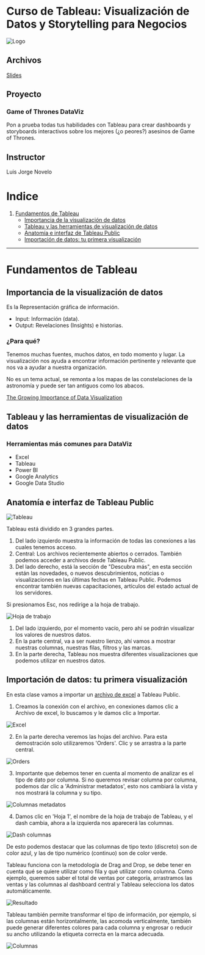 # Curso de Tableau: Visualización de Datos y Storytelling para Negocios

![Logo](https://static.platzi.com/media/achievements/badge_tableau_visualizacion_datos_storytelling_negocios-8dd94dc6-37a3-4dc6-a39c-347.png)

## Archivos

[Slides](/files/slides.pdf)

## Proyecto

### Game of Thrones DataViz

Pon a prueba todas tus habilidades con Tableau para crear dashboards y storyboards interactivos sobre los mejores (¿o peores?) asesinos de Game of Thrones.

## Instructor

Luis Jorge Novelo

# Indice

1. [Fundamentos de Tableau](#fundamentos-de-tableau)
    * [Importancia de la visualización de datos](#importancia-de-la-visualización-de-datos)
    * [Tableau y las herramientas de visualización de datos](#tableau-y-las-herramientas-de-visualización-de-datos)
    * [Anatomía e interfaz de Tableau Public](#anatomía-e-interfaz-de-tableau-public)
    * [Importación de datos: tu primera visualización](#importación-de-datos-tu-primera-visualización)

---

# Fundamentos de Tableau

## Importancia de la visualización de datos

Es la Representación gráfica de información.

* Input: Información (data).
* Output: Revelaciones (Insights) e historias.

### ¿Para qué?

Tenemos muchas fuentes, muchos datos, en todo momento y lugar. La visualización nos ayuda a encontrar información pertinente y relevante que nos va a ayudar a nuestra organización.

No es un tema actual, se remonta a los mapas de las constelaciones de la astronomía y puede ser tan antiguos como los abacos.

[The Growing Importance of Data Visualization](https://www.tableau.com/learn/webinars/growing-importance-data-visualization)

## Tableau y las herramientas de visualización de datos

### Herramientas más comunes para DataViz

* Excel
* Tableau
* Power BI
* Google Analytics
* Google Data Studio

## Anatomía e interfaz de Tableau Public

![Tableau](/images/dash-tableau.png)

Tableau está dividido en 3 grandes partes.
1. Del lado izquierdo muestra la información de todas las conexiones a las cuales tenemos acceso.
2. Central: Los archivos recientemente abiertos o cerrados. También podemos acceder a archivos desde Tableau Public.
3. Del lado derecho, está la sección de "Descubra más", en esta sección están las novedades, o nuevos descubrimientos, noticias o visualizaciones en las últimas fechas en Tableau Public. Podemos encontrar también nuevas capacitaciones, artículos del estado actual de los servidores.

Si presionamos Esc, nos redirige a la hoja de trabajo.

![Hoja de trabajo](/images/hoja-trabajo-tableau.png)

1. Del lado izquierdo, por el momento vacío, pero ahí se podrán visualizar los valores de nuestros datos.
2. En la parte central, va a ser nuestro lienzo, ahí vamos a mostrar nuestras columnas, nuestras filas, filtros y las marcas.
3. En la parte derecha, Tableau nos muestra diferentes visualizaciones que podemos utilizar en nuestros datos.

## Importación de datos: tu primera visualización

En esta clase vamos a importar un [archivo de excel](/files/Sample-Superstore.xls) a Tableau Public.

1. Creamos la conexión con el archivo, en conexiones damos clic a Archivo de excel, lo buscamos y le damos clic a Importar.

![Excel](/images/dash-excel.png)

2. En la parte derecha veremos las hojas del archivo. Para esta demostración solo utilizaremos 'Orders'. Clic y se arrastra a la parte central.

![Orders](/images/dash-orders.png)

3. Importante que debemos tener en cuenta al momento de analizar es el tipo de dato por columna. Si no queremos revisar columna por columna, podemos dar clic a 'Administrar metadatos', esto nos cambiará la vista y nos mostrará la columna y su tipo.

![Columnas metadatos](/images/dash-metadatapng.png)

4. Damos clic en 'Hoja 1', el nombre de la hoja de trabajo de Tableau, y el dash cambia, ahora a la izquierda nos aparecerá las columnas.

![Dash columnas](/images/dash-columnas.png)

De esto podemos destacar que las columnas de tipo texto (discreto) son de color azul, y las de tipo numérico (continuo) son de color verde.

Tableau funciona con la metodología de Drag and Drop, se debe tener en cuenta qué se quiere utilizar como fila y qué utilizar como columna. Como ejemplo, queremos saber el total de ventas por categoría, arrastramos las ventas y las columnas al dashboard central y Tableau selecciona los datos automáticamente.

![Resultado](/images/total-ventas-categorias.PNG)

Tableau también permite transformar el tipo de información, por ejemplo, si las columnas están horizontalmente, las acomoda verticalmente, también puede generar diferentes colores para cada columna y engrosar o reducir su ancho utilizando la etiqueta correcta en la marca adecuada.

![Columnas](/images/dash-mod.png)